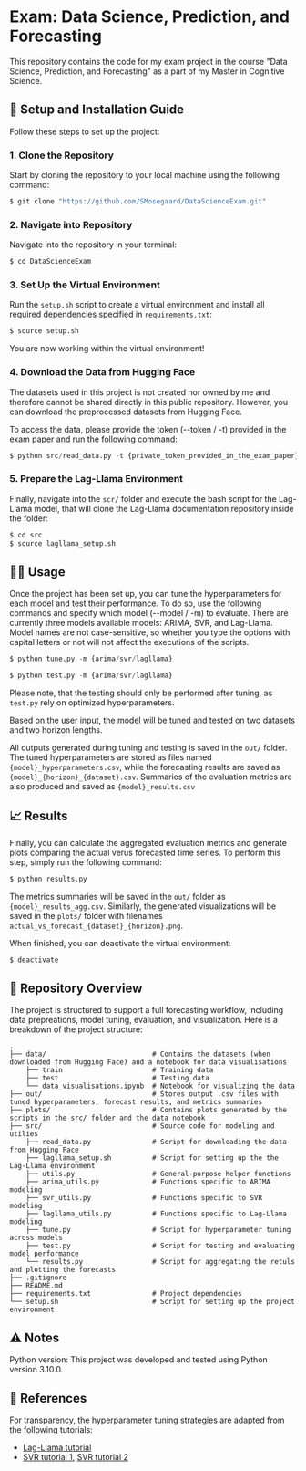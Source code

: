 # Exam: Data Science, Prediction, and Forecasting

This repository contains the code for my exam project in the course "Data Science, Prediction, and Forecasting" as a part of my Master in Cognitive Science.

## 🔧 Setup and Installation Guide

Follow these steps to set up the project:

### 1.  Clone the Repository
Start by cloning the repository to your local machine using the following command:
```python
$ git clone "https://github.com/SMosegaard/DataScienceExam.git"
```

### 2. Navigate into Repository
Navigate into the repository in your terminal:
```python
$ cd DataScienceExam
``` 

### 3. Set Up the Virtual Environment
Run the ```setup.sh``` script to create a virtual environment and install all required dependencies specified in ```requirements.txt```:
```python
$ source setup.sh
``` 
You are now working within the virtual environment!

### 4. Download the Data from Hugging Face
The datasets used in this project is not created nor owned by me and therefore cannot be shared directly in this public repository. However, you can download the preprocessed datasets from Hugging Face.

To access the data, please provide the token (--token / -t) provided in the exam paper and run the following command:
```python
$ python src/read_data.py -t {private_token_provided_in_the_exam_paper}
```

### 5. Prepare the Lag-Llama Environment 
Finally, navigate into the ```scr/``` folder and execute the bash script for the Lag-Llama model, that will clone the Lag-Llama documentation repository inside the folder:

```python
$ cd src
$ source lagllama_setup.sh
```

## 👩‍💻 Usage
Once the project has been set up, you can tune the hyperparameters for each model and test their performance. To do so, use the following commands and specify which model (--model / -m) to evaluate. There are currently three models available models: ARIMA, SVR, and Lag-Llama. Model names are not case-sensitive, so whether you type the options with capital letters or not will not affect the executions of the scripts.

```python
$ python tune.py -m {arima/svr/lagllama}
```
```python
$ python test.py -m {arima/svr/lagllama}
```
Please note, that the testing should only be performed after tuning, as ```test.py``` rely on optimized hyperparameters.

Based on the user input, the model will be tuned and tested on two datasets and two horizon lengths.

All outputs generated during tuning and testing is saved in the ```out/``` folder. The tuned hyperparameters are stored as files named ```{model}_hyperparameters.csv```, while the forecasting results are saved as ```{model}_{horizon}_{dataset}.csv```. Summaries of the evaluation metrics are also produced and saved as ```{model}_results.csv```

## 📈 Results

Finally, you can calculate the aggregated evaluation metrics and generate plots comparing the actual verus forecasted time series. To perform this step, simply run the following command:
```python
$ python results.py
```
The metrics summaries will be saved in the  ```out/``` folder as ```{model}_results_agg.csv```. Similarly, the generated visualizations will be saved in the ```plots/``` folder with filenames ```actual_vs_forecast_{dataset}_{horizon}.png```.

When finished, you can deactivate the virtual environment:
```python
$ deactivate
```

## 📂 Repository Overview
The project is structured to support a full forecasting workflow, including data prepreations, model tuning, evaluation, and visualization. Here is a breakdown of the project structure:

```
.
├── data/                          # Contains the datasets (when downloaded from Hugging Face) and a notebook for data visualisations
    ├── train                      # Training data
    ├── test                       # Testing data
    └── data_visualisations.ipynb  # Notebook for visualizing the data
├── out/                           # Stores output .csv files with tuned hyperparameters, forecast results, and metrics summaries  
├── plots/                         # Contains plots generated by the scripts in the src/ folder and the data notebook
├── src/                           # Source code for modeling and utilies
    ├── read_data.py               # Script for downloading the data from Hugging Face
    ├── lagllama_setup.sh          # Script for setting up the the Lag-Llama environment
    ├── utils.py                   # General-purpose helper functions
    ├── arima_utils.py             # Functions specific to ARIMA modeling
    ├── svr_utils.py               # Functions specific to SVR modeling
    ├── lagllama_utils.py          # Functions specific to Lag-Llama modeling
    ├── tune.py                    # Script for hyperparameter tuning across models
    ├── test.py                    # Script for testing and evaluating model performance
    └── results.py                 # Script for aggregating the retuls and plotting the forecasts
├── .gitignore 
├── README.md
├── requirements.txt               # Project dependencies
└── setup.sh                       # Script for setting up the project environment
```

## ⚠️ Notes
Python version: This project was developed and tested using Python version 3.10.0.

## 📍 References
For transparency, the hyperparameter tuning strategies are adapted from the following tutorials:
- [Lag-Llama tutorial](https://www.ibm.com/think/tutorials/lag-llama)
- [SVR tutorial 1](https://www.geeksforgeeks.org/time-series-forecasting-with-support-vector-regression/), [SVR tutorial 2](https://www.geeksforgeeks.org/svm-hyperparameter-tuning-using-gridsearchcv-ml/)
